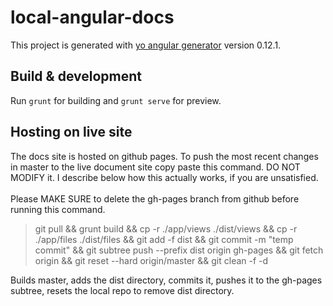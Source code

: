 # local-angular-docs

This project is generated with [yo angular generator](https://github.com/yeoman/generator-angular)
version 0.12.1.

## Build & development

Run `grunt` for building and `grunt serve` for preview.

## Hosting on live site

The docs site is hosted on github pages. To push the most recent changes in master to the live document site copy paste this command. DO NOT MODIFY it. I describe below how this actually works, if you are unsatisfied.<br /><br />
Please MAKE SURE to delete the gh-pages branch from github before running this command.
> git pull && grunt build && cp -r ./app/views ./dist/views && cp -r ./app/files ./dist/files && git add -f dist && git commit -m "temp commit" && git subtree push --prefix dist origin gh-pages && git fetch origin && git reset --hard origin/master && git clean -f -d

Builds master, adds the dist directory, commits it, pushes it to the gh-pages subtree, resets the local repo to remove dist directory.
